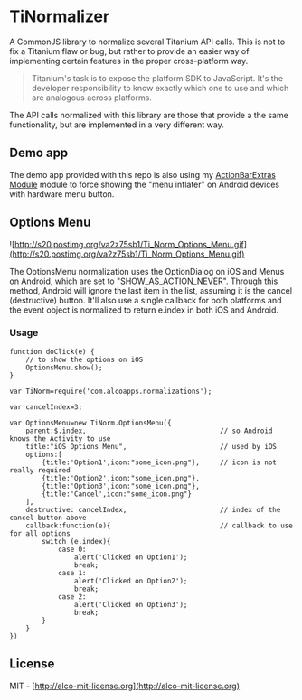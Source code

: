 # TiNormalizer

A CommonJS library to normalize several Titanium API calls.  This is not to fix a Titanium flaw or bug, but rather to provide an easier way of implementing certain features in the proper cross-platform way.  

> Titanium's task is to expose the platform SDK to JavaScript.  It's the developer responsibility to know exactly which one to use and which are analogous across platforms.

The API calls normalized with this library are those that provide a the same functionality, but are implemented in a very different way.

## Demo app
The demo app provided with this repo is also using my [ActionBarExtras Module](https://github.com/ricardoalcocer/actionbarextras) module to force showing the "menu inflater" on Android devices with hardware menu button.

## Options Menu

![http://s20.postimg.org/va2z75sb1/Ti_Norm_Options_Menu.gif](http://s20.postimg.org/va2z75sb1/Ti_Norm_Options_Menu.gif)

The OptionsMenu normalization uses the OptionDialog on iOS and Menus on Android, which are set to "SHOW_AS_ACTION_NEVER".  Through this method, Android will ignore the last item in the list, assuming it is the cancel (destructive) button.  It'll also use a single callback for both platforms and the event object is normalized to return e.index in both iOS and Android.

### Usage
	function doClick(e) {
		// to show the options on iOS
		OptionsMenu.show();
	}

	var TiNorm=require('com.alcoapps.normalizations');

	var cancelIndex=3;

	var OptionsMenu=new TiNorm.OptionsMenu({
		parent:$.index,									// so Android knows the Activity to use
		title:"iOS Options Menu",						// used by iOS
		options:[
	  		{title:'Option1',icon:"some_icon.png"},		// icon is not really required
			{title:'Option2',icon:"some_icon.png"},
			{title:'Option3',icon:"some_icon.png"},
			{title:'Cancel',icon:"some_icon.png"}
	  	],
	  	destructive: cancelIndex,						// index of the cancel button above
	  	callback:function(e){							// callback to use for all options
			switch (e.index){
				case 0:
					alert('Clicked on Option1');
					break;
	  			case 1:
					alert('Clicked on Option2');
					break;
	  			case 2:
					alert('Clicked on Option3');
					break;
			}
		}
	})


<!--## ActionBar ActionItems vs BarButtonItems-->


## License
MIT - [http://alco-mit-license.org](http://alco-mit-license.org)